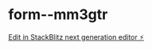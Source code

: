 # form--mm3gtr

[Edit in StackBlitz next generation editor ⚡️](https://stackblitz.com/~/github.com/YuvashreeRchan/form--mm3gtr)
